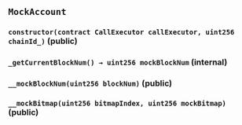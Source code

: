 ## `MockAccount`






### `constructor(contract CallExecutor callExecutor, uint256 chainId_)` (public)





### `_getCurrentBlockNum() → uint256 mockBlockNum` (internal)





### `__mockBlockNum(uint256 blockNum)` (public)





### `__mockBitmap(uint256 bitmapIndex, uint256 mockBitmap)` (public)






